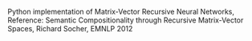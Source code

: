 Python implementation of Matrix-Vector Recursive Neural Networks, 
Reference: Semantic Compositionality through Recursive Matrix-Vector Spaces, Richard Socher, EMNLP 2012
